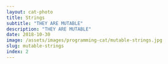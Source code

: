 ```yaml
---
layout: cat-photo
title: Strings
subtitle: "THEY ARE MUTABLE"
description: "THEY ARE MUTABLE"
date: 2018-10-30
image: /assets/images/programming-cat/mutable-strings.jpg
slug: mutable-strings
index: 2
---
```

